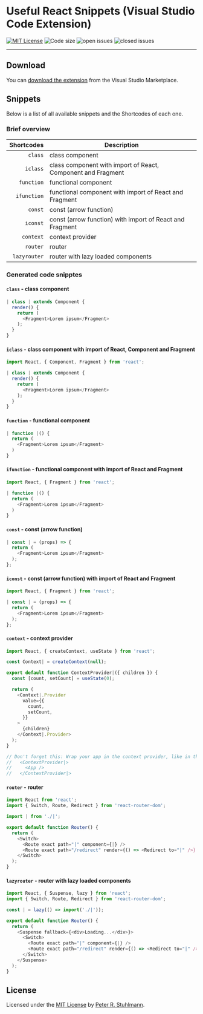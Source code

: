 # Useful React Snippets (Visual Studio Code Extension)

[![MIT License](https://img.shields.io/github/license/peter-stuhlmann/ReactSnippets-vscode.svg)](https://github.com/peter-stuhlmann/ReactSnippets-vscode/blob/master/LICENSE)
![Code size](https://img.shields.io/github/languages/code-size/peter-stuhlmann/ReactSnippets-vscode.svg)
![open issues](https://img.shields.io/github/issues/peter-stuhlmann/ReactSnippets-vscode.svg)
![closed issues](https://img.shields.io/github/issues-closed/peter-stuhlmann/ReactSnippets-vscode.svg)

---

## Download

You can [download the extension](https://marketplace.visualstudio.com/items?itemName=peter-stuhlmann.react-snippets) from the Visual Studio Marketplace.

## Snippets

Below is a list of all available snippets and the Shortcodes of each one.

### Brief overview

|   Shortcodes | Description                                                  |
| -----------: | ------------------------------------------------------------ |
|      `class` | class component                                              |
|     `iclass` | class component with import of React, Component and Fragment |
|   `function` | functional component                                         |
|  `ifunction` | functional component with import of React and Fragment       |
|      `const` | const (arrow function)                                       |
|     `iconst` | const (arrow function) with import of React and Fragment     |
|    `context` | context provider                                             |
|     `router` | router                                                       |
| `lazyrouter` | router with lazy loaded components                           |

### Generated code snipptes

#### `class` - class component

```javascript
| class | extends Component {
  render() {
    return (
      <Fragment>Lorem ipsum</Fragment>
    );
  }
}
```

#### `iclass` - class component with import of React, Component and Fragment

```javascript
import React, { Component, Fragment } from 'react';

| class | extends Component {
  render() {
    return (
      <Fragment>Lorem ipsum</Fragment>
    );
  }
}
```

#### `function` - functional component

```javascript
| function |() {
  return (
    <Fragment>Lorem ipsum</Fragment>
  )
}
```

#### `ifunction` - functional component with import of React and Fragment

```javascript
import React, { Fragment } from 'react';

| function |() {
  return (
    <Fragment>Lorem ipsum</Fragment>
  )
}
```

#### `const` - const (arrow function)

```javascript
| const | = (props) => {
  return (
    <Fragment>Lorem ipsum</Fragment>
  );
};
```

#### `iconst` - const (arrow function) with import of React and Fragment

```javascript
import React, { Fragment } from 'react';

| const | = (props) => {
  return (
    <Fragment>Lorem ipsum</Fragment>
  );
};
```

#### `context` - context provider

```javascript
import React, { createContext, useState } from 'react';

const Context| = createContext(null);

export default function ContextProvider|({ children }) {
  const [count, setCount] = useState(0);

  return (
    <Context|.Provider
      value={{
        count,
        setCount,
      }}
    >
      {children}
    </Context|.Provider>
  );
}

// Don't forget this: Wrap your app in the context provider, like in the example:
//   <ContextProvider|>
//     <App />
//   </ContextProvider|>
```

#### `router` - router

```javascript
import React from 'react';
import { Switch, Route, Redirect } from 'react-router-dom';

import | from './|';

export default function Router() {
  return (
    <Switch>
      <Route exact path="|" component={|} />
      <Route exact path="/redirect" render={() => <Redirect to="|" />} />
    </Switch>
  );
}
```

#### `lazyrouter` - router with lazy loaded components

```javascript
import React, { Suspense, lazy } from 'react';
import { Switch, Route, Redirect } from 'react-router-dom';

const | = lazy(() => import('./|'));

export default function Router() {
  return (
    <Suspense fallback={<div>Loading...</div>}>
      <Switch>
        <Route exact path="|" component={|} />
        <Route exact path="/redirect" render={() => <Redirect to="|" />} />
      </Switch>
    </Suspense>
  );
}
```

## License

Licensed under the [MIT License](https://github.com/peter-stuhlmann/ReactSnippets-vscode/blob/master/LICENSE) by [Peter R. Stuhlmann](https://peter-stuhlmann-webentwicklung.de).

